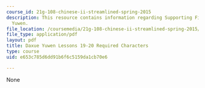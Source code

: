 ```yaml
---
course_id: 21g-108-chinese-ii-streamlined-spring-2015
description: This resource contains information regarding Supporting Files in Daxue
  Yuwen.
file_location: /coursemedia/21g-108-chinese-ii-streamlined-spring-2015/e653c785d6dd91b6f6c5159da1cb70e6_MIT21G_108S15_L19-20-req.pdf
file_type: application/pdf
layout: pdf
title: Daxue Yuwen Lessons 19-20 Required Characters
type: course
uid: e653c785d6dd91b6f6c5159da1cb70e6

---
```

None